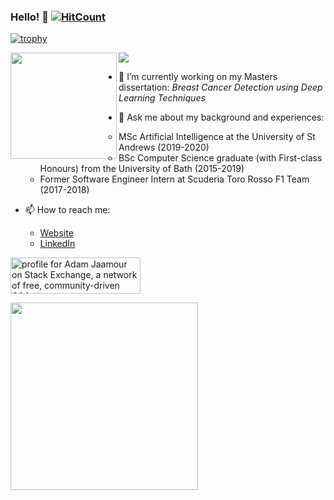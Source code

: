 ### Hello! 🖖  [![HitCount](http://hits.dwyl.com/Adamouization/Adamouization.svg)](http://hits.dwyl.com/Adamouization/Adamouization)

[![trophy](https://github-profile-trophy.vercel.app/?username=Adamouization&column=7)](https://github.com/ryo-ma/github-profile-trophy)

<div>
  <img height="170" align="left" src="https://github-readme-stats.vercel.app/api?username=Adamouization&count_private=true&include_all_commits=true&show_icons=true&show_owner=false" />
  <img src="https://github-readme-stats.vercel.app/api/top-langs/?username=Adamouization&layout=compact" />
</div>

- 🔭 I’m currently working on my Masters dissertation: *Breast Cancer Detection using Deep Learning Techniques*

- 💬 Ask me about my background and experiences:
  - MSc Artificial Intelligence at the University of St Andrews (2019-2020)
  - BSc Computer Science graduate (with First-class Honours) from the University of Bath (2015-2019)
  - Former Software Engineer Intern at Scuderia Toro Rosso F1 Team (2017-2018)
  
- 📫 How to reach me:
  - [Website](http://www.adam.jaamour.com/)
  - [LinkedIn](https://www.linkedin.com/in/adamjaamour/)
  


<a href="https://stackexchange.com/users/7368221">
<img src="https://stackexchange.com/users/flair/7368221.png" width="208" height="58" alt="profile for Adam Jaamour on Stack Exchange, a network of free, community-driven Q&amp;A sites" title="profile for Adam Jaamour on Stack Exchange, a network of free, community-driven Q&amp;A sites">
</a>

<a href="https://www.linkedin.com/in/adamjaamour/"><img src="https://i.postimg.cc/02G7J2fV/Screenshot-2020-07-18-at-12-05-18.png" width="300"></a>

<!--
**Adamouization/Adamouization** is a ✨ _special_ ✨ repository because its `README.md` (this file) appears on your GitHub profile.

Here are some ideas to get you started:

- 🔭 I’m currently working on ...
- 🌱 I’m currently learning ...
- 👯 I’m looking to collaborate on ...
- 🤔 I’m looking for help with ...
- 💬 Ask me about ...
- 📫 How to reach me: ...
- 😄 Pronouns: ...
- ⚡ Fun fact: ...
-->

